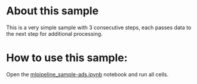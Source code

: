 # About this sample
This is a very simple sample with 3 consecutive steps, each passes data to the next step for additional processing.

# How to use this sample:
Open the [mlpipeline_sample-ads.ipynb](./mlpipeline_sample-ads.ipynb) notebook and run all cells.
